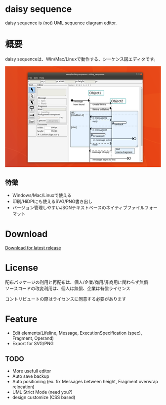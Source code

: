 daisy sequence
====
daisy sequence is (not) UML sequence diagram editor.  

# 概要
daisy sequenceは、Win/Mac/Linuxで動作する、シーケンス図エディタです。  

![daisy sequence](document/image/daisy_sequence_201803.14.png)  

## 特徴
- Windows/Mac/Linuxで使える
- 印刷/HiDPIにも使えるSVG/PNG書き出し
- バージョン管理しやすいJSONテキストベースのネイティブファイルフォーマット

# Download
[Download for latest release](https://github.com/MichinariNukazawa/daisy_sequence/releases)  

# License
配布パッケージの利用と再配布は、個人/企業/商用/非商用に関わらず無償  
ソースコードの改変利用は、個人は無償、企業は有償ライセンス  

コントリビュートの際はライセンスに同意する必要があります  

# Feature
- Edit elements(Lifeline, Message, ExecutionSpecification (spec), Fragment, Operand)
- Export for SVG/PNG

## TODO
- More usefull editor
- Auto save backup
- Auto positioning (ex. fix Messages between height, Fragment overwrap relocation)
- UML Strict Mode (need you?)
- design customize (CSS based)

